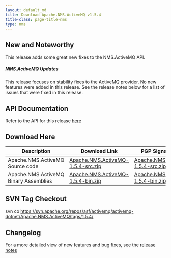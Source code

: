 ```yaml
---
layout: default_md
title: Download Apache.NMS.ActiveMQ v1.5.4 
title-class: page-title-nms
type: nms
---
```


New and Noteworthy
------------------

This release adds some great new fixes to the NMS.ActiveMQ API.

##### NMS.ActiveMQ Updates

This release focuses on stability fixes to the ActiveMQ provider. No new features were added in this release. See the release notes below for a list of issues that were fixed in this release.

API Documentation
-----------------

Refer to the API for this release [here](../../../nms-api)

Download Here
-------------

Description|Download Link|PGP Signature File|Version
---|---|---|---
Apache.NMS.ActiveMQ Source code|[Apache.NMS.ActiveMQ-1.5.4-src.zip](https://archive.apache.org/dist/activemq/apache-nms/1.5.0/Apache.NMS.ActiveMQ-1.5.4-src.zip)|[Apache.NMS.ActiveMQ-1.5.4-src.zip.asc](https://archive.apache.org/dist/activemq/apache-nms/1.5.0/Apache.NMS.ActiveMQ-1.5.4-src.zip.asc)|1.5.4.2655
Apache.NMS.ActiveMQ Binary Assemblies|[Apache.NMS.ActiveMQ-1.5.4-bin.zip](https://archive.apache.org/dist/activemq/apache-nms/1.5.0/Apache.NMS.ActiveMQ-1.5.4-bin.zip)|[Apache.NMS.ActiveMQ-1.5.4-bin.zip.asc](https://archive.apache.org/dist/activemq/apache-nms/1.5.0/Apache.NMS.ActiveMQ-1.5.4-bin.zip.asc)|1.5.4.2655

SVN Tag Checkout
----------------

svn co https://svn.apache.org/repos/asf/activemq/activemq-dotnet/Apache.NMS.ActiveMQ/tags/1.5.4/

Changelog
---------

For a more detailed view of new features and bug fixes, see the [release notes](https://issues.apache.org/jira/secure/ReleaseNote.jspa?projectId=12311201&styleName=Html&version=12319545)



